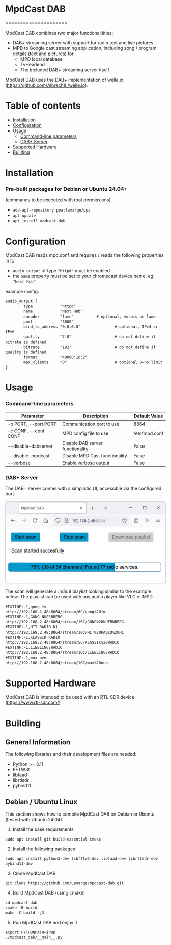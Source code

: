 # MpdCast DAB
=====================

MpdCast DAB combines two major functionalitities: 
* DAB+ streaming server with support for radio text and live pictures
* MPD to Google cast streaming application, including song / program details (text and pictures) for
    * MPD local database
    * TvHeadend
    * The included DAB+ streaming server itself

MpdCast DAB uses the DAB+ implementation of welle.io (https://github.com/AlbrechtL/welle.io).

Table of contents
====

  * [Installation](#installation)
  * [Configuration](#configuration)
  * [Usage](#usage)
    * [Command-line parameters](#command-line-parameters) 
    * [DAB+ Server](#dab-server)
  * [Supported Hardware](#supported-hardware)
  * [Building](#building)

Installation
========
### Pre-built packages for **Debian** or **Ubuntu** 24.04+ 
(commands to be executed with root permissions)
  * `add-apt-repository ppa:lamarqe/ppa`
  * `apt update`
  * `apt install mpdcast-dab`

Configuration
=====
MpdCast DAB reads mpd.conf and requires / reads the following properties in it:
  * `audio_output` of type `"httpd"` must be enabled
  * the `name` property must be set to your chromecast device name, eg: `"Nest Hub"`

example config:

```
audio_output {
        type            "httpd"
        name            "Nest Hub"
        encoder         "lame"          # optional, vorbis or lame
        port            "8000"
        bind_to_address "0.0.0.0"               # optional, IPv4 or IPv6
        quality         "7.0"                   # do not define if bitrate is defined
        bitrate         "192"                   # do not define if quality is defined
        format          "48000:16:2"
        max_clients     "0"                     # optional 0=no limit
}
```

  
Usage
=====
### Command-line parameters

Parameter | Description | Default Value
------ | ---------- | ---------- 
-p PORT, --port PORT | Communication port to use | 8864
-c CONF, --conf CONF | MPD config file to use | /etc/mpd.conf
--disable-dabserver | Disable DAB server functionality | False
--disable-mpdcast | Disable MPD Cast functionality | False
--verbose | Enable verbose output | False

### DAB+ Server
The DAB+ server comes with a simplistic UI, accessible via the configured port.

![Screenshot](https://github.com/Lamarqe/mpdcast-dab/raw/main/scanner.jpg)

The scan will generate a .m3u8 playlist looking similar to the example below.
The playlist can be used with any audio player like VLC or MPD. 
```
#EXTINF:-1,gong fm
http://192.168.2.48:8864/stream/6C/gong%20fm
#EXTINF:-1,GONG NUERNBERG
http://192.168.2.48:8864/stream/10C/GONG%20NUERNBERG
#EXTINF:-1,HIT RADIO N1
http://192.168.2.48:8864/stream/10C/HIT%20RADIO%20N1
#EXTINF:-1,KLASSIK RADIO
http://192.168.2.48:8864/stream/5C/KLASSIK%20RADIO
#EXTINF:-1,LIEBLINGSRADIO
http://192.168.2.48:8864/stream/10C/LIEBLINGSRADIO
#EXTINF:-1,max neo
http://192.168.2.48:8864/stream/10C/max%20neo
```

Supported Hardware
====================
MpdCast DAB is intended to be used with an RTL-SDR device (https://www.rtl-sdr.com/)

Building
====================

General Information
---
The following libraries and their development files are needed:
* Python >= 3.11 
* FFTW3f
* libfaad
* librtlsdr
* pybind11

Debian / Ubuntu Linux
---
This section shows how to compile MpdCast DAB on Debian or Ubuntu (tested with Ubuntu 24.04).

1. Install the base requirements

```
sudo apt install git build-essential cmake
```

2. Install the following packages

```
sudo apt install python3-dev libfftw3-dev libfaad-dev librtlsdr-dev pybind11-dev
```

3. Clone MpdCast DAB

```
git clone https://github.com/Lamarqe/mpdcast-dab.git
```

4. Build MpdCast DAB (using cmake)

```
cd mpdcast-dab
cmake -B build
make -C build -j3
```

5. Run MpdCast DAB and enjoy it

```
export PYTHONPATH=$PWD
./mpdcast_dab/__main__.py
```
